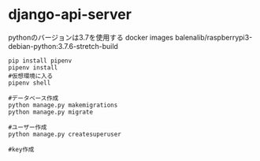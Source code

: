 # django-api-server

pythonのバージョンは3.7を使用する
docker images
balenalib/raspberrypi3-debian-python:3.7.6-stretch-build


```
pip install pipenv
pipenv install
#仮想環境に入る
pipenv shell

#データベース作成
python manage.py makemigrations
python manage.py migrate

#ユーザー作成
python manage.py createsuperuser

#key作成
```
